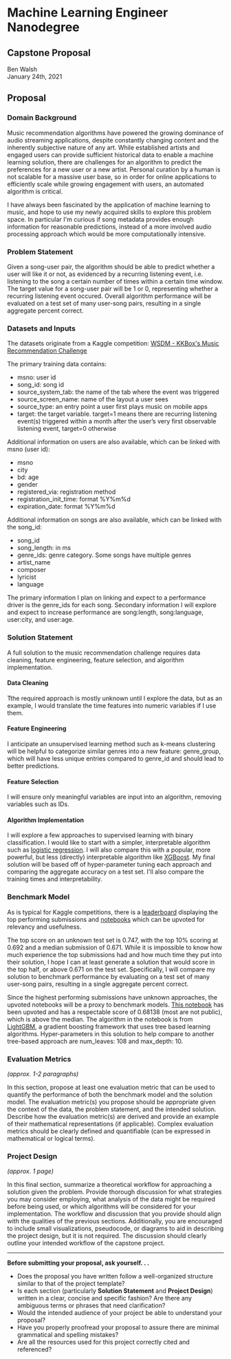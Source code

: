 # Machine Learning Engineer Nanodegree
## Capstone Proposal
Ben Walsh  
January 24th, 2021

## Proposal

### Domain Background

Music recommendation algorithms have powered the growing dominance of audio streaming applications, despite constantly changing content and the inherently subjective nature of any art. While established artists and engaged users can provide sufficient historical data to enable a machine learning solution, there are challenges for an algorithm to predict the preferences for a new user or a new artist. Personal curation by a human is not scalable for a massive user base, so in order for online applications to efficiently scale while growing engagement with users, an automated algorithm is critical.

I have always been fascinated by the application of machine learning to music, and hope to use my newly acquired skills to explore this problem space. In particular I'm curious if song metadata provides enough information for reasonable predictions, instead of a more involved audio processing approach which would be more computationally intensive.

### Problem Statement

Given a song-user pair, the algorithm should be able to predict whether a user will like it or not, as evidenced by a recurring listening event, i.e. listening to the song a certain number of times within a certain time window. The target value for a song-user pair will be 1 or 0, representing whether a recurring listening event occured. Overall algorithm performance will be evaluated on a test set of many user-song pairs, resulting in a single aggregate percent correct.

### Datasets and Inputs

The datasets originate from a Kaggle competition: [WSDM - KKBox's Music Recommendation Challenge](https://www.kaggle.com/c/kkbox-music-recommendation-challenge/overview)

The primary training data contains: 
- msno: user id
- song_id: song id
- source_system_tab: the name of the tab where the event was triggered
- source_screen_name: name of the layout a user sees
- source_type: an entry point a user first plays music on mobile apps
- target: the target variable. target=1 means there are recurring listening event(s) triggered within a month after the user’s very first observable listening event, target=0 otherwise 

Additional information on users are also available, which can be linked with msno (user id):
- msno
- city
- bd: age
- gender
- registered_via: registration method
- registration_init_time: format %Y%m%d
- expiration_date: format %Y%m%d

Additional information on songs are also available, which can be linked with the song_id:
- song_id
- song_length: in ms
- genre_ids: genre category. Some songs have multiple genres 
- artist_name
- composer
- lyricist
- language

The primary information I plan on linking and expect to a performance driver is the genre_ids for each song. Secondary information I will explore and expect to increase performance are song:length, song:language, user:city, and user:age.

### Solution Statement

A full solution to the music recommendation challenge requires data cleaning, feature engineering, feature selection, and algorithm implementation. 

#### Data Cleaning
Tthe required approach is mostly unknown until I explore the data, but as an example, I would translate the time features into numeric variables if I use them. 

#### Feature Engineering
I anticipate an unsupervised learning method such as k-means clustering will be helpful to categorize similar genres into a new feature: genre_group, which will have less unique entries compared to genre_id and should  lead to better predictions. 

#### Feature Selection 
I will ensure only meaningful variables are input into an algorithm, removing variables such as IDs. 

#### Algorithm Implementation 
I will explore a few approaches to supervised learning with binary classification. I would like to start with a simpler, interpretable algorithm such as [logistic regression](https://scikit-learn.org/stable/modules/generated/sklearn.linear_model.LogisticRegression.html). I will also compare this with a popular, more powerful, but less (directly) interpretable algorithm like [XGBoost](https://xgboost.readthedocs.io/en/latest/python/python_intro.html). My final solution will be based off of hyper-parameter tuning each approach and comparing the aggregate accuracy on a test set. I'll also compare the training times and interpretability. 

### Benchmark Model

As is typical for Kaggle competitions, there is a [leaderboard](https://www.kaggle.com/c/kkbox-music-recommendation-challenge/leaderboard) displaying the top performing submissions and [notebooks](https://www.kaggle.com/c/kkbox-music-recommendation-challenge/notebooks) which can be upvoted for relevancy and usefulness. 

The top score on an unknown test set is 0.747, with the top 10% scoring at 0.692 and a median submission of 0.671. While it is impossible to know how much experience the top submissions had and how much time they put into their solution, I hope I can at least generate a solution that would score in the top half, or above 0.671 on the test set. Specifically, I will compare my solution to benchmark performance by evaluating on a test set of many user-song pairs, resulting in a single aggregate percent correct.

Since the highest performing submissions have unknown approaches, the upvoted notebooks will be a proxy to benchmark models. [This notebook](https://www.kaggle.com/terminate9298/music-recommandation-system) has been upvoted and has a respectable score of 0.68138 (most are not public), which is above the median. The algorithm in the notebook is from [LightGBM](https://lightgbm.readthedocs.io/en/latest/), a gradient boosting framework that uses tree based learning algorithms. Hyper-parameters in this solution to help compare to another tree-based approach are num_leaves: 108 and max_depth: 10.

### Evaluation Metrics
_(approx. 1-2 paragraphs)_

In this section, propose at least one evaluation metric that can be used to quantify the performance of both the benchmark model and the solution model. The evaluation metric(s) you propose should be appropriate given the context of the data, the problem statement, and the intended solution. Describe how the evaluation metric(s) are derived and provide an example of their mathematical representations (if applicable). Complex evaluation metrics should be clearly defined and quantifiable (can be expressed in mathematical or logical terms).

### Project Design
_(approx. 1 page)_

In this final section, summarize a theoretical workflow for approaching a solution given the problem. Provide thorough discussion for what strategies you may consider employing, what analysis of the data might be required before being used, or which algorithms will be considered for your implementation. The workflow and discussion that you provide should align with the qualities of the previous sections. Additionally, you are encouraged to include small visualizations, pseudocode, or diagrams to aid in describing the project design, but it is not required. The discussion should clearly outline your intended workflow of the capstone project.

-----------

**Before submitting your proposal, ask yourself. . .**

- Does the proposal you have written follow a well-organized structure similar to that of the project template?
- Is each section (particularly **Solution Statement** and **Project Design**) written in a clear, concise and specific fashion? Are there any ambiguous terms or phrases that need clarification?
- Would the intended audience of your project be able to understand your proposal?
- Have you properly proofread your proposal to assure there are minimal grammatical and spelling mistakes?
- Are all the resources used for this project correctly cited and referenced?
